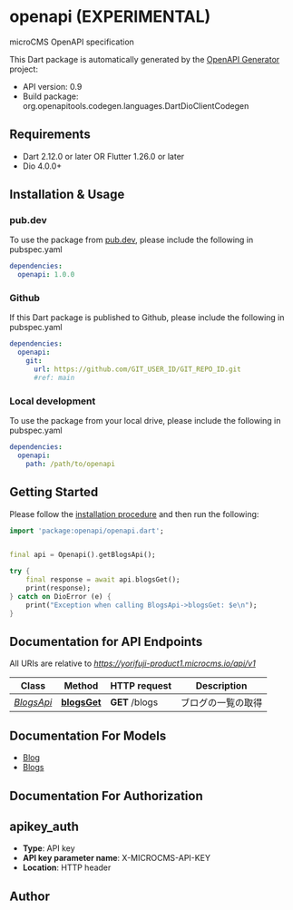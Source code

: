 # openapi (EXPERIMENTAL)
microCMS OpenAPI specification

This Dart package is automatically generated by the [OpenAPI Generator](https://openapi-generator.tech) project:

- API version: 0.9
- Build package: org.openapitools.codegen.languages.DartDioClientCodegen

## Requirements

* Dart 2.12.0 or later OR Flutter 1.26.0 or later
* Dio 4.0.0+

## Installation & Usage

### pub.dev
To use the package from [pub.dev](https://pub.dev), please include the following in pubspec.yaml
```yaml
dependencies:
  openapi: 1.0.0
```

### Github
If this Dart package is published to Github, please include the following in pubspec.yaml
```yaml
dependencies:
  openapi:
    git:
      url: https://github.com/GIT_USER_ID/GIT_REPO_ID.git
      #ref: main
```

### Local development
To use the package from your local drive, please include the following in pubspec.yaml
```yaml
dependencies:
  openapi:
    path: /path/to/openapi
```

## Getting Started

Please follow the [installation procedure](#installation--usage) and then run the following:

```dart
import 'package:openapi/openapi.dart';


final api = Openapi().getBlogsApi();

try {
    final response = await api.blogsGet();
    print(response);
} catch on DioError (e) {
    print("Exception when calling BlogsApi->blogsGet: $e\n");
}

```

## Documentation for API Endpoints

All URIs are relative to *https://yorifuji-product1.microcms.io/api/v1*

Class | Method | HTTP request | Description
------------ | ------------- | ------------- | -------------
[*BlogsApi*](doc/BlogsApi.md) | [**blogsGet**](doc/BlogsApi.md#blogsget) | **GET** /blogs | ブログの一覧の取得


## Documentation For Models

 - [Blog](doc/Blog.md)
 - [Blogs](doc/Blogs.md)


## Documentation For Authorization


## apikey_auth

- **Type**: API key
- **API key parameter name**: X-MICROCMS-API-KEY
- **Location**: HTTP header


## Author



